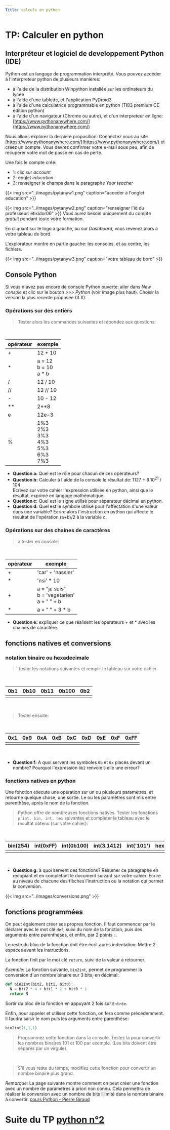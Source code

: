 ```yaml
---
Title: calculs en python
---
```


# TP: Calculer en python
## Interpréteur et logiciel de developpement Python (IDE)
Python est un langage de programmation interprété.
Vous pouvez accéder à l'interpreteur python de plusieurs manières:

* à l'aide de la distribution Winpython installée sur les ordinateurs du lycée
* à l'aide d'une tablette, et l'application PyDroïd3
* à l'aide d'une calculatrice programmable en python (TI83 premium CE edition python)
* à l'aide d'un navigateur (Chrome ou autre), et d'un interpreteur en ligne: [https://www.pythonanywhere.com/](https://www.pythonanywhere.com/)

Nous allons explorer la dernière proposition: Connectez vous au site [https://www.pythonanywhere.com/](https://www.pythonanywhere.com/) et créez un compte. Vous devrez confirmer votre e-mail sous peu, afin de recuperer votre mot de passe en cas de perte.

Une fois le compte créé:

* 1: clic sur *account*
* 2: onglet *education*
* 3: renseigner le champs dans le paragraphe *Your teacher*

{{< img src="../images/pytanyw1.png" caption="acceder à l'onglet education" >}}


{{< img src="../images/pytanyw2.png" caption="renseigner l'id du professeur: etixidor06" >}}
Vous aurez besoin uniquement du compte *gratuit* pendant toute votre formation.

En cliquant sur le logo à gauche, ou sur *Dashboard*, vous revenez alors à votre tableau de bord. 

L'explorateur montre en partie gauche: les consoles, et au centre, les fichiers.

{{< img src="../images/pytanyw3.png" caption="votre tableau de bord" >}}
## Console Python
Si vous n'avez pas encore de console Python ouverte: aller dans *New console* et clic sur le bouton *>>> Python* (voir image plus haut). Choisir la version la plus recente proposée (3.X).

### Opérations sur des entiers

> Tester alors les commandes suivantes et répondez aux questions:

<br>

| opérateur | exemple |
|--- |--- |
| + | 12 + 10 |
| * | a = 12 <br> b = 10 <br> a * b |
| / | 12 / 10 |
| // | 12 // 10 |
| - | 10 - 12 |
| ** | 2**8 |
| e | 12e-3 |
| % | 1%3 <br> 2%3 <br> 3%3 <br> 4%3 <br> 5%3 <br> 6%3 <br> 7%3 |

* **Question a:** Quel est le rôle pour chacun de ces opérateurs?
* **Question b:** Calculer à l'aide de la console le résultat de: 1127 + 9.10<sup>21</sup> / 104 <br>Ecrivez sur votre cahier l'expression utilisée en python, ainsi que le résultat, exprimé en langage mathématique.
* **Question c:** Quel est le signe utilisé pour séparateur décimal en python.
* **Question d:** Quel est le symbole utilisé pour l'affectation d'une valeur dans une variable? Ecrire alors l'instruction en python qui affecte le résultat de l'opération (a+b)/2 à la variable c.

### Opérations sur des chaines de caractères

> à tester en console:

<br>

| opérateur | exemple |
| --- |--- |
| + | 'car' + 'nassier' |
| * | 'nsi' * 10 |
| + | a = "je suis" <br> b = 'vegetarien' <br> a + " " + b |
| * | a + " " + 3 * b |

* **Question e:** expliquer ce que réalisent les opérateurs + et * avec les chaines de caractère.

## fonctions natives et conversions
### notation binaire ou hexadecimale
> Tester les notations suivantes et remplir le tableau sur votre cahier

<br>

| 0b1 | 0b10 | 0b11 | 0b100 | 0b2 |
| --- | --- | --- | --- | --- |
| | | | | |

<br>

> Tester ensuite:

<br>

| 0x1 | 0x9 | 0xA | 0xB | 0xC | 0xD | 0xE | 0xF | 0xFF |
| --- | --- | --- | --- | --- | --- | --- | --- | --- |
| | | | | | | | | |

<br>

* **Question f:** A quoi servent les symboles `0b` et `0x` placés devant un nombre? Pourquoi l'expression `0b2` renvoie t-elle une erreur?

### fonctions natives en python
Une fonction execute une opération sur un ou plusieurs paramètres, et retourne quelque chose, une sortie. Le ou les paramètres sont mis entre parenthèse, après le nom de la fonction.

> Python offre de nombreuses fonctions natives. Tester les fonctions `print, bin, int, hex` suivantes et completer le tableau avec le resultat obtenu (sur votre cahier):

<br>

| bin(254) | int(0xFF) | int(0b100) | int(3.1412) | int('101') | hex(254) |
| --- | --- | --- | --- | --- | --- |
|  |  |  |  |  |  |

<br>

* **Question g:** à quoi servent ces fonctions? Résumer ce paragraphe en recopiant et en completant le document suivant sur votre cahier. Ecrire au niveau de chacune des flèches l'instruction ou la notation qui permet la conversion.

{{< img src="../images/conversions.png" >}}

## fonctions programmées
On peut également créer ses propres fonction. Il faut commencer par le déclarer avec le mot clé `def`, suivi du nom de la fonction, puis des arguments entre parenthèses, et enfin, par 2 points `:`.

Le reste du bloc de la fonction doit être écrit après indentation: Mettre 2 espaces avant les instructions.

La fonction finit par le mot clé `return`, suivi de la valeur à retourner.

*Exemple*: La fonction suivante, `bin2int`, permet de programmer la conversion d'un nombre binaire sur 3 bits, en décimal:

```python
def bin2int(bit2, bit1, bit0):
  N = bit2 * 4 + bit1 * 2 + bit0 * 1
  return N
```

Sortir du bloc de la fonction en appuyant 2 fois sur `Entrée`.

Enfin, pour appeler et utiliser cette fonction, on fera comme précédemment. Il faudra saisir le nom puis les arguments entre parenthèse:

```python
bin2int(1,1,1)
```

> Programmez cette fonction dans la console. Testez la pour convertir les nombres binaires 101 et 100 par exemple. (Les bits doivent être séparés par un virgule).

<br>

> S'il vous reste du temps, modifiez cette fonction pour convertir un nombre binaire plus grand.

*Remarque:* La page suivante montre comment on peut créer une fonction avec un nombre de paramètres à priori non connu. Cela permettra de réaliser la conversion avec un nombre de bits illimité dans le nombre binaire à convertir. [cours Python - Pierre Giraud](https://www.pierre-giraud.com/python-apprendre-programmer-cours/parametre-argument-fonction/)

# Suite du TP [python n°2](/docs/NSI_1/donnees/page3/)


